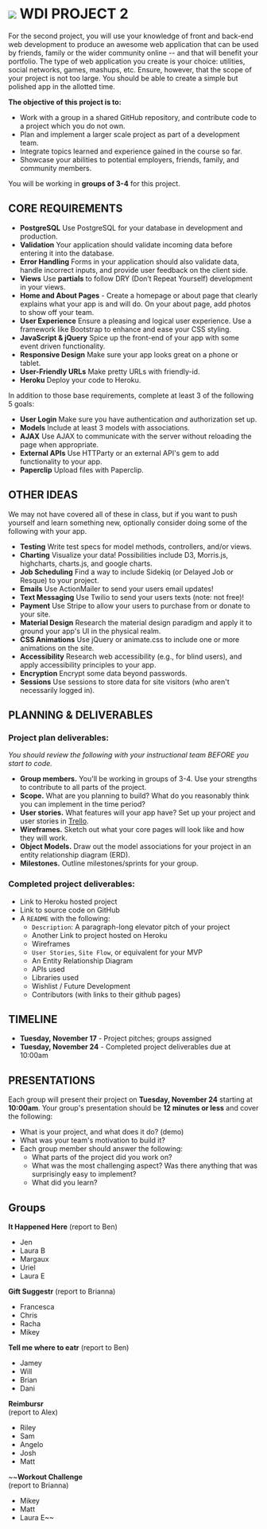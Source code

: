 # ![](https://ga-dash.s3.amazonaws.com/production/assets/logo-9f88ae6c9c3871690e33280fcf557f33.png) WDI PROJECT 2
For the second project, you will use your knowledge of front and back-end web development to produce an awesome web application that can be used by friends, family or the wider community online -- and that will benefit your portfolio. The type of web application you create is your choice: utilities, social networks, games, mashups, etc. Ensure, however, that the scope of your project is not too large. You should be able to create a simple but polished app in the allotted time.

**The objective of this project is to:**

* Work with a group in a shared GitHub repository, and contribute code to a project which you do not own.
* Plan and implement a larger scale project as part of a development team.
* Integrate topics learned and experience gained in the course so far.
* Showcase your abilities to potential employers, friends, family, and community members.

You will be working in **groups of 3-4** for this project.

## CORE REQUIREMENTS

* **PostgreSQL** Use PostgreSQL for your database in development and production.
* **Validation** Your application should validate incoming data before entering it into the database.
* **Error Handling** Forms in your application should also validate data, handle incorrect inputs, and provide user feedback on the client side.
* **Views** Use **partials** to follow DRY (Don’t Repeat Yourself) development in your views.
* **Home and About Pages** - Create a homepage or about page that clearly explains what your app is and will do. On your about page, add photos to show off your team.
* **User Experience** Ensure a pleasing and logical user experience. Use a framework like Bootstrap to enhance and ease your CSS styling.
* **JavaScript & jQuery** Spice up the front-end of your app with some event driven functionality.
* **Responsive Design** Make sure your app looks great on a phone or tablet.
* **User-Friendly URLs** Make pretty URLs with friendly-id.
* **Heroku** Deploy your code to Heroku.

In addition to those base requirements, complete at least 3 of the following 5 goals:
* **User Login** Make sure you have authentication _and_ authorization set up.
* **Models** Include at least 3 models with associations.
* **AJAX** Use AJAX to communicate with the server without reloading the page when appropriate.
* **External APIs** Use HTTParty or an external API's gem to add functionality to your app.
* **Paperclip** Upload files with Paperclip.


## OTHER IDEAS

We may not have covered all of these in class, but if you want to push yourself and learn something new, optionally consider doing some of the following with your app.

* **Testing** Write test specs for model methods, controllers, and/or views.
* **Charting** Visualize your data! Possibilities include D3, Morris.js, highcharts, charts.js, and google charts.
* **Job Scheduling** Find a way to include Sidekiq (or Delayed Job or Resque) to your project.
* **Emails** Use ActionMailer to send your users email updates!
* **Text Messaging** Use Twilio to send your users texts (note: not free)!
* **Payment** Use Stripe to allow your users to purchase from or donate to your site.
* **Material Design** Research the material design paradigm and apply it to ground your app's UI in the physical realm.
* **CSS Animations** Use jQuery or animate.css to include one or more animations on the site.
* **Accessibility** Research web accessibility (e.g., for blind users), and apply accessibility principles to your app.
* **Encryption** Encrypt some data beyond passwords.
* **Sessions** Use sessions to store data for site visitors (who aren't necessarily logged in).


## PLANNING & DELIVERABLES

### Project plan deliverables:

*You should review the following with your instructional team BEFORE you start to code.*

* **Group members.** You'll be working in groups of 3-4. Use your strengths to contribute to all parts of the project.
* **Scope.** What are you planning to build? What do you reasonably think you can implement in the time period?
* **User stories.** What features will your app have? Set up your project and user stories in [Trello](https://trello.com).
* **Wireframes.** Sketch out what your core pages will look like and how they will work.
* **Object Models.** Draw out the model associations for your project in an entity relationship diagram (ERD).
* **Milestones.** Outline milestones/sprints for your group.


### Completed project deliverables:

* Link to Heroku hosted project
* Link to source code on GitHub
* A `README` with the following:
  * `Description`: A paragraph-long elevator pitch of your project
  * Another Link to project hosted on Heroku
  * Wireframes
  * `User Stories`, `Site Flow`, or equivalent for your MVP
  * An Entity Relationship Diagram
  * APIs used
  * Libraries used
  * Wishlist / Future Development
  * Contributors (with links to their github pages)

## TIMELINE

* **Tuesday, November 17** - Project pitches; groups assigned
* **Tuesday, November 24** - Completed project deliverables due at 10:00am

## PRESENTATIONS

Each group will present their project on **Tuesday, November 24** starting at **10:00am**. Your group's presentation should be **12 minutes or less** and cover the following:

* What is your project, and what does it do? (demo)
* What was your team's motivation to build it?
* Each group member should answer the following:
  * What parts of the project did you work on?
  * What was the most challenging aspect? Was there anything that was surprisingly easy to implement?
  * What did you learn?


## Groups

**It Happened Here**
(report to Ben)
* Jen   
* Laura B   
* Margaux   
* Uriel
* Laura E

**Gift Suggestr**
(report to Brianna)
* Francesca   
* Chris    
* Racha
* Mikey

**Tell me where to eatr**
(report to Ben)
* Jamey   
* Will     
* Brian
* Dani

**Reimbursr**   
(report to Alex)
* Riley
* Sam
* Angelo
* Josh
* Matt

~~**Workout Challenge**  
(report to Brianna)   
* Mikey   
* Matt   
* Laura E~~
